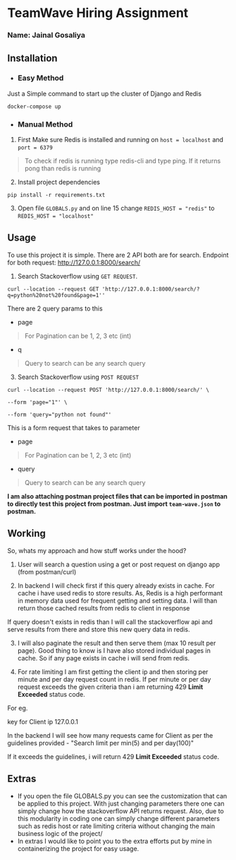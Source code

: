 # TeamWave Hiring Assignment
### Name: Jainal Gosaliya

## Installation

- ### Easy Method
Just a Simple command to start up the cluster of Django and Redis
```
docker-compose up
```

- ###  Manual Method
1. First Make sure Redis is installed and running on `host = localhost` and `port = 6379`
> To check if redis is running type redis-cli and type ping. If it returns pong than redis is running
2. Install project dependencies
```
pip install -r requirements.txt
```
3. Open file `GLOBALS.py` and on line 15 change `REDIS_HOST = "redis"` to `REDIS_HOST = "localhost"`
## Usage
To use this project it is simple.
There are 2 API both are for search.
Endpoint for both request: http://127.0.0.1:8000/search/

1. Search Stackoverflow using `GET REQUEST`.
```
curl --location --request GET 'http://127.0.0.1:8000/search/?q=python%20not%20found&page=1''
```
There are 2 query params to this
- page
>For Pagination can be 1, 2, 3 etc (int) 
- q
> Query to search can be any search query

3. Search Stackoverflow using `POST REQUEST`
```
curl --location --request POST 'http://127.0.0.1:8000/search/' \

--form 'page="1"' \

--form 'query="python not found"'
```
This is a form request that takes to parameter
- page
>For Pagination can be 1, 2, 3 etc (int) 
- query
> Query to search can be any search query

**I am also attaching postman project files that can be imported in postman to directly test this project from postman. Just import `team-wave.json` to postman.**

## Working

So, whats my approach and how stuff works under the hood?
1. User will search a question using a get or post request on django app (from postman/curl)

2. In backend I will check first if this query already exists in cache. For cache i have used redis to store results. As, Redis is a high performant in memory data used for frequent getting and setting data. I will than return those cached results from redis to client in response

If query doesn't exists in redis than I will call the stackoverflow api and serve results from there and store this new query data in redis.

3. I will also paginate the result and then serve them (max 10 result per page).
Good thing to know is I have also stored individual pages in cache. So if any page exists in cache i will send from redis.

4. For rate limiting I am first getting the client ip and then storing per minute and per day request count in redis.
If per minute or per day request exceeds the given criteria than i am returning 429 **Limit Exceeded** status code.

For eg.

key for Client ip 127.0.0.1

In the backend I will see how many requests came for Client as per the guidelines provided - "Search limit per min(5) and per day(100)"

If it exceeds the guidelines, i will return 429 **Limit Exceeded** status code.

## Extras
- If you open the file GLOBALS.py you can see the customization that can be applied to this project.
With just changing parameters there one can simply change how the stackoverflow API returns request.
Also, due to this modularity in coding one can simply change different parameters such as 
redis host or rate limiting criteria without changing the main business logic of the project/
- In extras I would like to point you to the extra efforts put by mine in containerizing the project for easy usage.
